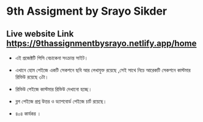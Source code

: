 # 9th Assigment by Srayo Sikder

## Live website Link https://9thassignmentbysrayo.netlify.app/home


* এই প্রজেক্টটি পিসি বেচাকেনা সংক্রান্ত সাইট। 

* এখানে হোম পেইজে একটি সেকশনে ছবি আর লেখাযুক্ত রয়েছে ,সেই সাথে নিচে আরেকটি সেকশনে কাস্টমার রিভিউ রয়েছে ৩টা।

* রিভিউ পেইজে কাস্টমার রিভিউ দেখানো হচ্ছে।

* ব্লগ পেইজে প্রশ্ন উত্তর ও ড্যাশবোর্ড পেইজে চার্ট রয়েছে।

* ৪০৪ কার্যকর । 


